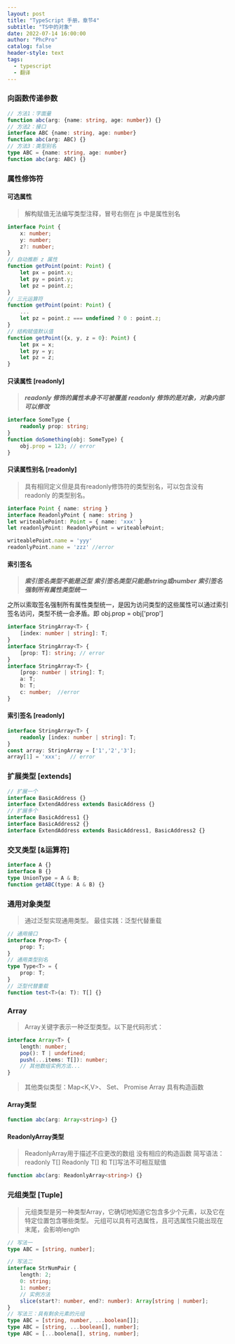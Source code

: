 ```yaml
---
layout: post
title: "TypeScript 手册，章节4"
subtitle: "TS中的对象"
date: 2022-07-14 16:00:00
author: "PhcPro"
catalog: false
header-style: text
tags:
  - typescript
  - 翻译
--- 
```


### 向函数传递参数

```ts
// 方法1：字面量
function abc(arg: {name: string, age: number}) {}
// 方法2：接口
interface ABC {name: string, age: number}
function abc(arg: ABC) {}
// 方法3：类型别名
type ABC = {name: string, age: number}
function abc(arg: ABC) {}
```

### 属性修饰符

#### 可选属性

>解构赋值无法编写类型注释，冒号右侧在 js 中是属性别名

```ts
interface Point {
    x: number;
    y: number;
    z?: number;
}
// 自动推断 z 属性
function getPoint(point: Point) {
    let px = point.x;
    let py = point.y;
    let pz = point.z;
}
// 三元运算符
function getPoint(point: Point) {
    ...
    let pz = point.z === undefined ? 0 : point.z;
}
// 结构赋值默认值
function getPoint({x, y, z = 0}: Point) {
    let px = x;
    let py = y;
    let pz = z;
}
```

#### 只读属性 [readonly]

>***readonly 修饰的属性本身不可被覆盖***
>***readonly 修饰的是对象，对象内部可以修改***
```ts
interface SomeType {
    readonly prop: string;
}
function doSomething(obj: SomeType) {
    obj.prop = 123; // error
}
```

#### 只读属性别名 [readonly]

>具有相同定义但是具有readonly修饰符的类型别名，可以包含没有 readonly 的类型别名。

```ts
interface Point { name: string }
interface ReadonlyPoint { name: string }
let writeablePoint: Point = { name: 'xxx' }
let readonlyPoint: ReadonlyPoint = writeablePoint;

writeablePoint.name = 'yyy'
readonlyPoint.name = 'zzz' //error
```

#### 索引签名

>***索引签名类型不能是泛型***
>***索引签名类型只能是string或number***
>***索引签名强制所有属性类型统一***

之所以索取签名强制所有属性类型统一，是因为访问类型的这些属性可以通过索引签名访问，类型不统一会矛盾。即 obj.prop = obj['prop']

```ts
interface StringArray<T> { 
    [index: number | string]: T; 
}
interface StringArray<T> {
    [prop: T]: string; // error
}
interface StringArray<T> {
    [prop: number | string]: T;
    a: T;
    b: T;
    c: number;  //error
}
```

#### 索引签名 [readonly]

```ts
interface StringArray<T> { 
    readonly [index: number | string]: T; 
}
const array: StringArray = ['1','2','3'];
array[1] = 'xxx';   // error
```

### 扩展类型 [extends]

```ts
// 扩展一个
interface BasicAddress {}
interface ExtendAddress extends BasicAddress {}
// 扩展多个
interface BasicAddress1 {}
interface BasicAddress2 {}
interface ExtendAddress extends BasicAddress1, BasicAddress2 {}
```

### 交叉类型 [&运算符]

```ts
interface A {}
interface B {}
type UnionType = A & B;
function getABC(type: A & B) {}
```

### 通用对象类型

>通过泛型实现通用类型。
>最佳实践：泛型代替重载
```ts
// 通用接口
interface Prop<T> {
    prop: T;
}
// 通用类型别名
type Type<T> = {
    prop: T;
}
// 泛型代替重载
function test<T>(a: T): T[] {}
```

### Array
>Array关键字表示一种泛型类型。以下是代码形式：
```ts
interface Array<T> {
    length: number;
    pop(): T | undefined;
    push(...items: T[]): number;
    // 其他数组实例方法...
}
```

>其他类似类型：Map<K,V>、 Set<T>、 Promise<T>
>Array 具有构造函数

#### Array类型
```ts
function abc(arg: Array<string>) {}
```

#### ReadonlyArray类型
>ReadonlyArray用于描述不应更改的数组
>没有相应的构造函数
>简写语法：readonly T[]
>Readonly T[] 和 T[]写法不可相互赋值
```ts
function abc(arg: ReadonlyArray<string>) {}
```

### 元组类型 [Tuple]
>元组类型是另一种类型Array，它确切地知道它包含多少个元素，以及它在特定位置包含哪些类型。
>元组可以具有可选属性，且可选属性只能出现在末尾，会影响length

```ts
// 写法一
type ABC = [string, number];

// 写法二
interface StrNumPair {
    length: 2;
    0: string;
    1: number;
    // 实例方法
    slice(start?: number, end?: number): Array[string | number];
}
// 写法三：具有剩余元素的元组
type ABC = [string, number, ...boolean[]];
type ABC = [string, ...boolean[], number];
type ABC = [...boolena[], string, number];
```